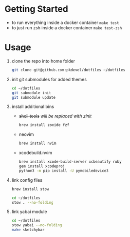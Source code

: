 # Getting Started

- to run everything inside a docker container
  `make test`
- to just run zsh inside a docker container
  `make test-zsh`

# Usage

1. clone the repo into home folder

   ```sh
   git clone git@github.com:pkdevel/dotfiles ~/dotfiles
   ```

1. init git submodules for added themes

   ```sh
   cd ~/dotfiles
   git submodule init
   git submodule update
   ```

1. install additional bins

   - ~~shell tools~~ _will be replaced with zinit_

     ```sh
     brew install zoxide fzf
     ```

   - neovim

     ```sh
     brew install nvim
     ```

   - xcodebuild.nvim

     ```sh
     brew install xcode-build-server xcbeautify ruby
     gem install xcodeproj
     python3 -m pip install -U pymobiledevice3
     ```

1. link config files

   ```sh
   brew install stow

   cd ~/dotfiles
   stow . --no-folding
   ```

1. link yabai module

   ```sh
   cd ~/dotfiles
   stow yabai --no-folding
   make sketchybar
   ```
